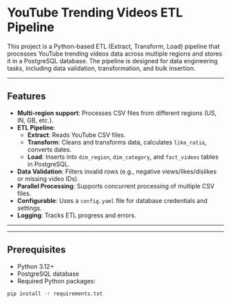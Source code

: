 # YouTube Trending Videos ETL Pipeline

This project is a Python-based ETL (Extract, Transform, Load) pipeline that processes YouTube trending videos data across multiple regions and stores it in a PostgreSQL database. The pipeline is designed for data engineering tasks, including data validation, transformation, and bulk insertion.

---

## Features

- **Multi-region support**: Processes CSV files from different regions (US, IN, GB, etc.).
- **ETL Pipeline**:
  - **Extract**: Reads YouTube CSV files.
  - **Transform**: Cleans and transforms data, calculates `like_ratio`, converts dates.
  - **Load**: Inserts into `dim_region`, `dim_category`, and `fact_videos` tables in PostgreSQL.
- **Data Validation**: Filters invalid rows (e.g., negative views/likes/dislikes or missing video IDs).
- **Parallel Processing**: Supports concurrent processing of multiple CSV files.
- **Configurable**: Uses a `config.yaml` file for database credentials and settings.
- **Logging**: Tracks ETL progress and errors.

---


---

## Prerequisites

- Python 3.12+
- PostgreSQL database
- Required Python packages:

```bash
pip install -r requirements.txt


